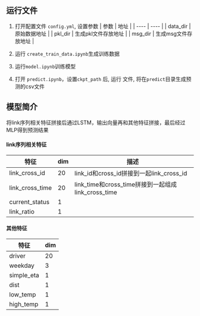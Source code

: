 ## 运行文件

1. 打开配置文件 `config.yml`, 设置参数
| 参数 | 地址 |
| ---- | ---- |
| data_dir | 原始数据地址 |
| pkl_dir | 生成pkl文件存放地址 |
| msg_dir | 生成msg文件存放地址 |


2. 运行 `create_train_data.ipynb`生成训练数据

3. 运行`model.ipynb`训练模型

4. 打开 `predict.ipynb`，设置`ckpt_path` 后, 运行 文件, 将在`predict`目录生成预测的csv文件


## 模型简介

将link序列相关特征拼接后通过LSTM，输出向量再和其他特征拼接，最后经过MLP得到预测结果

#### link序列相关特征
| 特征 | dim |描述|
| ---- | ---- | ---- |
| link_cross_id | 20 |link_id和cross_id拼接到一起link_cross_id|
| link_cross_time | 20 |link_time和cross_time拼接到一起组成link_cross_time|
| current_status | 1 ||
| link_ratio | 1 ||

#### 其他特征
| 特征 | dim |
| ---- | ---- |
| driver | 20 |
| weekday | 3|
| simple_eta | 1 |
| dist | 1 |
| low_temp | 1 |
| high_temp | 1 |


